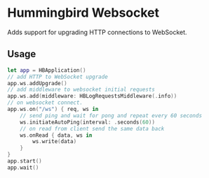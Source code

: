 # Hummingbird Websocket

Adds support for upgrading HTTP connections to WebSocket. 

## Usage

```swift
let app = HBApplication()
// add HTTP to WebSocket upgrade
app.ws.addUpgrade()
// add middleware to websocket initial requests
app.ws.add(middleware: HBLogRequestsMiddleware(.info))
// on websocket connect. 
app.ws.on("/ws") { req, ws in
    // send ping and wait for pong and repeat every 60 seconds
    ws.initiateAutoPing(interval: .seconds(60))
    // on read from client send the same data back
    ws.onRead { data, ws in
        ws.write(data)
    }
}
app.start()
app.wait()
```

